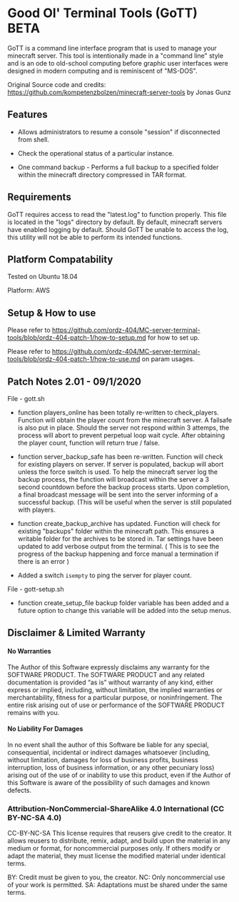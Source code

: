 # Good Ol' Terminal Tools (GoTT) BETA

GoTT is a command line interface program that is used to manage your minecraft server. This tool is intentionally made in a "command line" style and is an ode to old-school computing before graphic user interfaces were designed in modern computing and is reminiscent of "MS-DOS". 

Original Source code and credits: https://github.com/kompetenzbolzen/minecraft-server-tools by Jonas Gunz 

## Features

* Allows administrators to resume a console "session" if disconnected from shell.

* Check the operational status of a particular instance. 

* One command backup - Performs a full backup to a specified folder within the minecraft directory compressed in TAR  format.


## Requirements
GoTT requires access to read the "latest.log" to function properly. This file is located in the "logs" directory by default. By default, minecraft servers have enabled logging by default. Should GoTT be unable to access the log, this utility will not be able to perform its intended functions.


## Platform Compatability
Tested on Ubuntu 18.04

Platform: AWS

## Setup & How to use

Please refer to https://github.com/ordz-404/MC-server-terminal-tools/blob/ordz-404-patch-1/how-to-setup.md for how to set up.

Please refer to https://github.com/ordz-404/MC-server-terminal-tools/blob/ordz-404-patch-1/how-to-use.md on param usages. 

## Patch Notes 2.01 - 09/1/2020

File - gott.sh

* function players_online has been totally re-written to check_players. Function will obtain the player count from the minecraft server. A failsafe is also put in place. Should the server not respond within 3 attemps, the process will abort to prevent perpetual loop wait cycle. After obtaining the player count, function will return true / false. 

* function server_backup_safe has been re-written. Function will check for existing players on server. If server is populated, backup will abort unless the force switch is used. To help the minecraft server log the backup process, the function will broadcast within the server a 3 second countdown before the backup process starts. Upon completion, a final broadcast message will be sent into the server informing of a successful backup. (This will be useful when the server is still populated with players. 

* function create_backup_archive has updated. Function will check for existing "backups" folder within the minecraft path. This ensures a writable folder for the archives to be stored in. Tar settings have been updated to add verbose output from the terminal. ( This is to see the progress of the backup happening and force manual a termination if there is an error ) 

* Added a switch `isempty` to ping the server for player count. 


File - gott-setup.sh

* function create_setup_file backup folder variable has been added and a future option to change this variable will be added into the setup menus.

## Disclaimer & Limited Warranty

#### No Warranties
The Author of this Software expressly disclaims any warranty for the SOFTWARE PRODUCT. The SOFTWARE PRODUCT and any related documentation is provided “as is” without warranty of any kind, either express or implied, including, without limitation, the implied warranties or merchantability, fitness for a particular purpose, or noninfringement. The entire risk arising out of use or performance of the SOFTWARE PRODUCT remains with you.

#### No Liability For Damages
In no event shall the author of this Software be liable for any special, consequential, incidental or indirect damages whatsoever (including, without limitation, damages for loss of business profits, business interruption, loss of business information, or any other pecuniary loss) arising out of the use of or inability to use this product, even if the Author of this Software is aware of the possibility of such damages and known defects.

### Attribution-NonCommercial-ShareAlike 4.0 International (CC BY-NC-SA 4.0)
CC-BY-NC-SA This license requires that reusers give credit to the creator. It allows reusers to distribute, remix, adapt, and build upon the material in any medium or format, for noncommercial purposes only. If others modify or adapt the material, they must license the modified material under identical terms.

BY: Credit must be given to you, the creator.
NC: Only noncommercial use of your work is permitted.
SA: Adaptations must be shared under the same terms.
